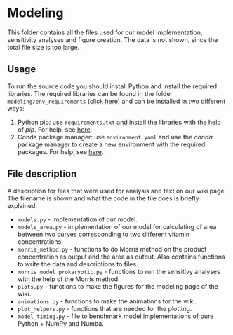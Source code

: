 # Modeling

This folder contains all the files used for our model implementation, sensitivity analyses and figure creation. The data is not shown, since the total file size is too large.
## Usage
To run the source code you should install Python and install the required libraries. The required libraries can be found in the folder `modeling/env_requirements` ([click here](/modeling/env_requirements)) and can be installed in two different ways:

1. Python pip: use `requirements.txt` and install the libraries with the help of *pip*. For help, see [here](https://pip.pypa.io/en/stable/user_guide/#requirements-files).
2. Conda package manager: use `environment.yaml` and use the *conda* package manager to create a new environment with the required packages. For help, see [here](https://conda.io/projects/conda/en/latest/user-guide/tasks/manage-environments.html#creating-an-environment-from-an-environment-yml-file).

## File description
A description for files that were used for analysis and text on our wiki page. The filename is shown and what the code in the file does is briefly explained.

- `models.py` - implementation of our model.
- `models_area.py` - implementation of our model for calculating of area between two curves corresponding to two different vitamin concentrations.
- `morris_method.py` - functions to do Morris method on the product concentration as output and the area as output. Also contains functions to write the data and descriptions to files.
- `morris_model_prokaryotic.py` - functions to run the sensitivy analyses with the help of the Morris method.
- `plots.py` - functions to make the figures for the modeling page of the wiki.
- `animations.py` - functions to make the animations for the wiki.
- `plot_helpers.py` - functions that are needed for the plotting.
- `model_timing.py` - file to benchmark model implementations of pure Python + NumPy and Numba.

